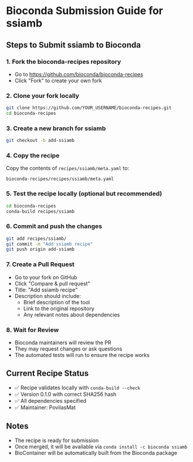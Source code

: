 # Bioconda Submission Guide for ssiamb

## Steps to Submit ssiamb to Bioconda

### 1. Fork the bioconda-recipes repository
- Go to https://github.com/bioconda/bioconda-recipes
- Click "Fork" to create your own fork

### 2. Clone your fork locally
```bash
git clone https://github.com/YOUR_USERNAME/bioconda-recipes.git
cd bioconda-recipes
```

### 3. Create a new branch for ssiamb
```bash
git checkout -b add-ssiamb
```

### 4. Copy the recipe
Copy the contents of `recipes/ssiamb/meta.yaml` to:
```
bioconda-recipes/recipes/ssiamb/meta.yaml
```

### 5. Test the recipe locally (optional but recommended)
```bash
cd bioconda-recipes
conda-build recipes/ssiamb
```

### 6. Commit and push the changes
```bash
git add recipes/ssiamb/
git commit -m "Add ssiamb recipe"
git push origin add-ssiamb
```

### 7. Create a Pull Request
- Go to your fork on GitHub
- Click "Compare & pull request"
- Title: "Add ssiamb recipe"
- Description should include:
  - Brief description of the tool
  - Link to the original repository
  - Any relevant notes about dependencies

### 8. Wait for Review
- Bioconda maintainers will review the PR
- They may request changes or ask questions
- The automated tests will run to ensure the recipe works

## Current Recipe Status
- ✅ Recipe validates locally with `conda-build --check`
- ✅ Version 0.1.0 with correct SHA256 hash
- ✅ All dependencies specified
- ✅ Maintainer: PovilasMat

## Notes
- The recipe is ready for submission
- Once merged, it will be available via `conda install -c bioconda ssiamb`
- BioContainer will be automatically built from the Bioconda package